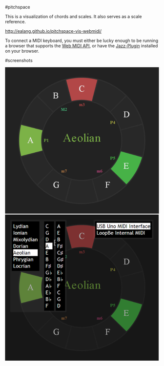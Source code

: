 #pitchspace

This is a visualization of chords and scales.  It also serves as a scale reference.

http://ealang.github.io/pitchspace-vis-webmidi/

To connect a MIDI keyboard, you must either be lucky enough to be running a browser that supports the [Web MIDI API](http://www.w3.org/TR/webmidi/), or have the [Jazz-Plugin](http://jazz-soft.net/) installed on your browser.

#screenshots

![ScreenShot](https://raw.githubusercontent.com/ealang/pitchspace-vis-webmidi/master/ss1.png)
![ScreenShot](https://raw.githubusercontent.com/ealang/pitchspace-vis-webmidi/master/ss2.png)
